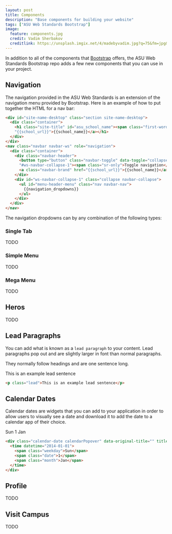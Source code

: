 ```yaml
---
layout: post
title: Components
description: "Base components for building your website"
tags: ["ASU Web Standards Bootstrap"]
image:
  feature: components.jpg
  credit: Vadim Sherbakov
  creditlink: https://unsplash.imgix.net/4/madebyvadim.jpg?q=75&fm=jpg&s=fe3525c767180ee0355028065cba9e01
---
```


In addition to all of the components that [Bootstrap](http://getbootstrap.com/) offers, the ASU Web Standards Bootstrap repo adds a few new components that you can use in your project.

<!--break-->

## Navigation

The navigation provided in the ASU Web Standards is an extension of the navigation menu provided by Bootstrap.  Here is an example of how to put together the HTML for a nav bar:

```html
<div id="site-name-desktop" class="section site-name-desktop">
  <div class="container">
    <h1 class="site-title" id="asu_school_name"><span class="first-word"><a href="{{organization_url}}">{{organization_name}}</a></span>&nbsp;|&nbsp; <a href=
    "{{school_url}}">{{school_name}}</a></h1>
  </div>
</div>
<nav class="navbar navbar-ws" role="navigation">
  <div class="container">
    <div class="navbar-header">
      <button type="button" class="navbar-toggle" data-toggle="collapse" data-target=
      "#ws-navbar-collapse-1"><span class="sr-only">Toggle navigation</span></button>
      <a class="navbar-brand" href="{{school_url}}">{{school_name}}</a>
    </div>
    <div id="ws-navbar-collapse-1" class="collapse navbar-collapse">
      <ul id="menu-header-menu" class="nav navbar-nav">
        {{navigation_dropdowns}}
      </ul>
    </div>
  </div>
</nav>
```

The navigation dropdowns can by any combination of the following types:

### Single Tab

TODO

### Simple Menu

TODO

### Mega Menu

TODO

<!--break-->

## Heros

TODO

<!--break-->

## Lead Paragraphs

You can add what is known as a `lead paragraph` to your content.  Lead paragraphs pop out and are slightly larger in font than normal paragraphs.

They normally follow headings and are one sentence long.

<div class="bs-example">
  <p class="lead">This is an example lead sentence</p>
</div>

```html
<p class="lead">This is an example lead sentence</p>
```

<!--break-->

## Calendar Dates

Calendar dates are widgets that you can add to your application in order to allow users to visually see a date and download it to add the date to a calendar app of their choice.

<div class="bs-example">
  <div class="calendar-date calendarPopover" data-original-title="" title="">
    <time datetime="2014-01-01">
      <span class="weekday">Sun</span>
      <span class="date">1</span>
      <span class="month">Jan</span>
    </time>
  </div>
</div>

```html
<div class="calendar-date calendarPopover" data-original-title="" title="">
  <time datetime="2014-01-01">
    <span class="weekday">Sun</span>
    <span class="date">1</span>
    <span class="month">Jan</span>
  </time>
</div>
```

<!--break-->

## Profile

TODO

<!--break-->

## Visit Campus

TODO


